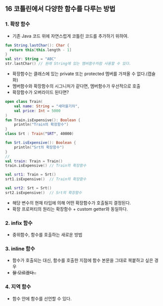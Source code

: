 ## 16 코틀린에서 다양한 함수를 다루는 방법
### 1. 확장 함수
- 기존 Java 코드 위에 자연스럽게 코틀린 코드를 추가하기 위하여.
```kotlin
fun String.lastChar(): Char {
  return this[this.length - 1]
}
val str: String = "ABC"
str.lastChar() // 원래 String에 있는 멤버함수처럼 사용할 수 있다.
```
- 확장함수는 클래스에 있는 private 또는 protected 멤버를 가져올 수 없다.(캡슐화)
- 멤버함수와 확장함수의 시그니처가 같다면, 멤버함수가 우선적으로 호출
- 확장함수가 오버라이드 된다면?
```kotlin
open class Train(
    val name: String = "새마을기차",
    val price: Int = 5000
)
fun Train.isExpensive(): Boolean {
    println("Train의 확장함수")
}
class Srt : Train("SRT", 40000)

fun Srt.isExpensive(): Boolean {
    println("Srt의 확장함수")
}
//
val train: Train = Train()
train.isExpensive() // Train의 확장함수

val srt1: Train = Srt()
srt1.isExpensive()  // Train의 확장함수

val srt2: Srt = Srt()
srt2.isExpensive()  // Srt의 확장함수
```
- 해당 변수의 현재 타입에 의해 어떤 확장함수가 호출될지 결정된다.
- 확장 프로퍼티의 원리는 확장함수 + custom getter와 동일하다.
### 2. infix 함수
- 중위함수, 함수를 호출하는 새로운 방법
### 3. inline 함수
- 함수가 호출되는 대신, 함수를 호출한 지점에 함수 본문을 그대로 복붙하고 싶은 경우
- ~~잘 모르겠다..~~
### 4. 지역 함수
- 함수 안에 함수를 선언할 수 있다.

